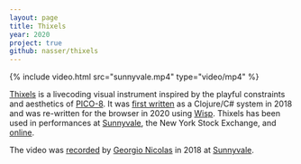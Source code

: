 ```yaml
---
layout: page
title: Thixels
year: 2020
project: true
github: nasser/thixels
--- 
```


{% include video.html src="sunnyvale.mp4" type="video/mp4" %}

[Thixels][thixels] is a livecoding visual instrument inspired by the playful constraints and aesthetics of [PICO-8][pico8]. It was [first written][60ed1462] as a Clojure/C# system in 2018 and was re-written for the browser in 2020 using [Wisp][wisp]. Thixels has been used in performances at [Sunnyvale][sunnyvale], the New York Stock Exchange, and [online][nye].

The video was [recorded][video-source] by [Georgio Nicolas][georgio] in 2018 at [Sunnyvale][sunnyvale].

[georgio]: https://georgio.xyz/
[video-source]: https://twitter.com/georgionic/status/1012499148501811201
[livecode]: https://livecode.nyc
[nye]: https://www.instagram.com/p/CJc2UChF2QH/
[sunnyvale]: https://twitter.com/sunnyvalebk
[pico8]: https://www.lexaloffle.com/pico-8.php
[thixels]: https://thixels.live/
[wisp]: https://github.com/Gozala/wisp
[60ed1462]: https://github.com/nasser/thixels/tree/60ed1462f8235fcabda2043ea734d432c4a2b411